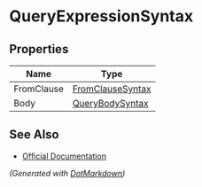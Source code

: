 # QueryExpressionSyntax

## Properties

| Name       | Type                                    |
| ---------- | --------------------------------------- |
| FromClause | [FromClauseSyntax](FromClauseSyntax.md) |
| Body       | [QueryBodySyntax](QueryBodySyntax.md)   |

## See Also

* [Official Documentation](https://docs.microsoft.com/en-us/dotnet/api/microsoft.codeanalysis.csharp.syntax.queryexpressionsyntax)


*\(Generated with [DotMarkdown](http://github.com/JosefPihrt/DotMarkdown)\)*